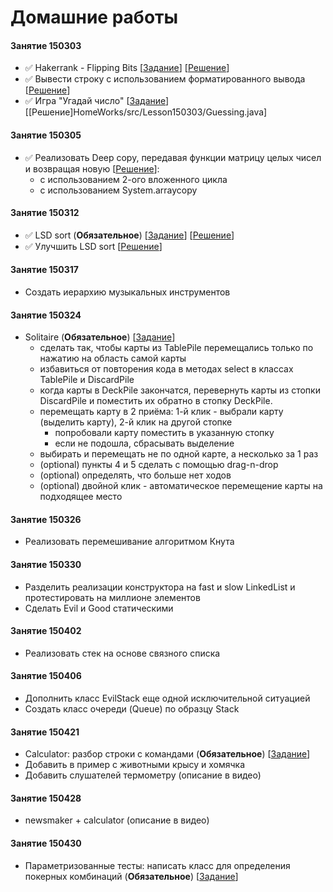 # Домашние работы

#### Занятие 150303
+ :white_check_mark: Hakerrank - Flipping Bits [[Задание](https://www.hackerrank.com/challenges/flipping-bits)] [[Решение](HomeWorks/src/Lesson150303/Flipping_bits.java)]
+ :white_check_mark: Вывести строку с использованием форматированного вывода [[Решение](HomeWorks/src/Lesson150303/Printf.java)]
+ :white_check_mark: Игра "Угадай число" [[Задание](https://github.com/zstudent/HomeWorks/issues/3)] [[Решение]HomeWorks/src/Lesson150303/Guessing.java]

#### Занятие 150305
+ :white_check_mark: Реализовать Deep copy, передавая функции матрицу целых чисел и возвращая новую [[Решение](HomeWorks/src/lesson150305/DeepCopy.java)]: 
  + с использованием 2-ого вложенного цикла
  + с использованием System.arraycopy

#### Занятие 150312
+ :white_check_mark: LSD sort (__Обязательное__) [[Задание](https://github.com/zstudent/HomeWorks/issues/4)] [[Решение](HomeWorks/src/lesson150312/LSDSort.java)]
+ :white_check_mark: Улучшить LSD sort [[Решение](HomeWorks/src/lesson150312/ModifiedLSDSort.java)]

#### Занятие 150317
+ Создать иерархию музыкальных инструментов

#### Занятие 150324
+ Solitaire (__Обязательное__) [[Задание](https://github.com/zstudent/HomeWorks/issues/5)]
  + сделать так, чтобы карты из TablePile перемещались только по нажатию на область самой карты
  + избавиться от повторения кода в методах select в классах TablePile и DiscardPile
  + когда карты в DeckPile закончатся, перевернуть карты из стопки DiscardPile и поместить их обратно в стопку DeckPile.
  + перемещать карту в 2 приёма: 1-й клик - выбрали карту (выделить карту), 2-й клик на другой стопке
    + попробовали карту поместить в указанную стопку
    + если не подошла, сбрасывать выделение
  + выбирать и перемещать не по одной карте, а несколько за 1 раз
  + (optional) пункты 4 и 5 сделать с помощью drag-n-drop
  + (optional) определять, что больше нет ходов
  + (optional) двойной клик - автоматическое перемещение карты на подходящее место

#### Занятие 150326
+ Реализовать перемешивание алгоритмом Кнута

#### Занятие 150330
+ Разделить реализации конструктора на fast и slow LinkedList и протестировать на миллионе элементов
+ Сделать Evil и Good статическими

#### Занятие 150402
+ Реализовать стек на основе связного списка

#### Занятие 150406
+ Дополнить класс EvilStack еще одной исключительной ситуацией
+ Создать класс очереди (Queue) по образцу Stack

#### Занятие 150421
+ Calculator: разбор строки с командами (__Обязательное__) [[Задание](https://github.com/zstudent/HomeWorks/issues/9)]
+ Добавить в пример с животными крысу и хомячка
+ Добавить слушателей термометру (описание в видео)

#### Занятие 150428
+ newsmaker + calculator (описание в видео)

#### Занятие 150430
+ Параметризованные тесты: написать класс для определения покерных комбинаций (__Обязательное__) [[Задание](https://github.com/zstudent/HomeWorks/issues/10)]
